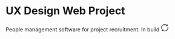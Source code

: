 # UX Design Web Project
People management software for project recruitment.
In build <img src="./team-recruitment/assets/img/load.png" width=20px height=20px />
